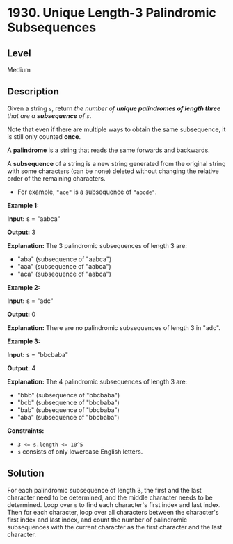 # 1930. Unique Length-3 Palindromic Subsequences
## Level
Medium

## Description
Given a string `s`, return *the number of **unique palindromes of length three** that are a **subsequence** of `s`*.

Note that even if there are multiple ways to obtain the same subsequence, it is still only counted **once**.

A **palindrome** is a string that reads the same forwards and backwards.

A **subsequence** of a string is a new string generated from the original string with some characters (can be none) deleted without changing the relative order of the remaining characters.

* For example, `"ace"` is a subsequence of `"abcde"`.

**Example 1:**

**Input:** s = "aabca"

**Output:** 3

**Explanation:** The 3 palindromic subsequences of length 3 are:
- "aba" (subsequence of "aabca")
- "aaa" (subsequence of "aabca")
- "aca" (subsequence of "aabca")

**Example 2:**

**Input:** s = "adc"

**Output:** 0

**Explanation:** There are no palindromic subsequences of length 3 in "adc".

**Example 3:**

**Input:** s = "bbcbaba"

**Output:** 4

**Explanation:** The 4 palindromic subsequences of length 3 are:
- "bbb" (subsequence of "bbcbaba")
- "bcb" (subsequence of "bbcbaba")
- "bab" (subsequence of "bbcbaba")
- "aba" (subsequence of "bbcbaba")

**Constraints:**

* `3 <= s.length <= 10^5`
* `s` consists of only lowercase English letters.

## Solution
For each palindromic subsequence of length 3, the first and the last character need to be determined, and the middle character needs to be determined. Loop over `s` to find each character's first index and last index. Then for each character, loop over all characters between the character's first index and last index, and count the number of palindromic subsequences with the current character as the first character and the last character.
